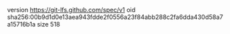 version https://git-lfs.github.com/spec/v1
oid sha256:00b9d1d0e13aea943fdde2f0556a23f84abb288c2fa6dda430d58a7a15716b1a
size 518
